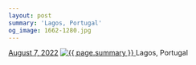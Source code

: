 ```yaml
---
layout: post
summary: 'Lagos, Portugal'
og_image: 1662-1280.jpg
---
```


<p>
  <time>
    <a href="/1662">August 7, 2022</a>
  </time>
  <a href="/1662">
    <img src="{{ site.assets_url }}/1662-640.jpg" srcset="{{ site.assets_url }}/1662-320.jpg 320w, {{ site.assets_url }}/1662-640.jpg 640w, {{ site.assets_url }}/1662-960.jpg 960w, {{ site.assets_url }}/1662-1280.jpg 1280w" sizes="(min-width: 700px) 50vw, calc(100vw - 2rem)" alt="{{ page.summary }}" />
  </a>
  <span>Lagos, Portugal</span>
</p>
